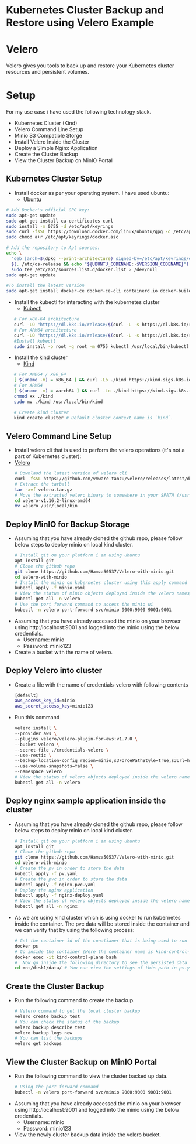 # Kubernetes Cluster Backup and Restore using Velero Example

# Velero

Velero gives you tools to back up and restore your Kubernetes cluster resources and persistent volumes.

# Setup

For my use case i have used the following technology stack.

- Kubernetes Cluster (Kind)
- Velero Command Line Setup
- Minio S3 Compatible Storge
- Install Velero Inside the Cluster
- Deploy a Simple Nginx Application
- Create the Cluster Backup
- View the Cluster Backup on MinIO Portal


## Kubernetes Cluster Setup
* Install docker as per your operating system. I have used ubuntu:
  * [Ubuntu](https://docs.docker.com/engine/install/ubuntu/)
```bash
# Add Docker's official GPG key:
sudo apt-get update
sudo apt-get install ca-certificates curl
sudo install -m 0755 -d /etc/apt/keyrings
sudo curl -fsSL https://download.docker.com/linux/ubuntu/gpg -o /etc/apt/keyrings/docker.asc
sudo chmod a+r /etc/apt/keyrings/docker.asc

# Add the repository to Apt sources:
echo \
  "deb [arch=$(dpkg --print-architecture) signed-by=/etc/apt/keyrings/docker.asc] https://download.docker.com/linux/ubuntu \
  $(. /etc/os-release && echo "${UBUNTU_CODENAME:-$VERSION_CODENAME}") stable" | \
  sudo tee /etc/apt/sources.list.d/docker.list > /dev/null
sudo apt-get update

#To install the latest version
sudo apt-get install docker-ce docker-ce-cli containerd.io docker-buildx-plugin docker-compose-plugin

```
* Install the kubectl for interacting with the kubernetes cluster
  * [Kubectl](https://kubernetes.io/docs/tasks/tools/install-kubectl-linux/)
```bash
   # For x86-64 architecture
   curl -LO "https://dl.k8s.io/release/$(curl -L -s https://dl.k8s.io/release/stable.txt)/bin/linux/amd64/kubectl"
   # For ARM64 architecture
   curl -LO "https://dl.k8s.io/release/$(curl -L -s https://dl.k8s.io/release/stable.txt)/bin/linux/arm64/kubectl"
   #Install kubectl
   sudo install -o root -g root -m 0755 kubectl /usr/local/bin/kubectl
```
* Install the kind cluster
  * [Kind](https://kind.sigs.k8s.io)
```bash
   # For AMD64 / x86_64
   [ $(uname -m) = x86_64 ] && curl -Lo ./kind https://kind.sigs.k8s.io/dl/v0.29.0/kind-linux-amd64
   # For ARM64
   [ $(uname -m) = aarch64 ] && curl -Lo ./kind https://kind.sigs.k8s.io/dl/v0.29.0/kind-linux-arm64
   chmod +x ./kind
   sudo mv ./kind /usr/local/bin/kind

   # Create kind cluster
   kind create cluster # Default cluster context name is `kind`.
```
## Velero Command Line Setup
* Install velero cli that is used to perform the velero operations (it's not a part of Kubernetes cluster):
* [Velero](https://velero.io/docs/v1.8/basic-install/)
  ```bash
  # Downlaod the latest version of velero cli
  curl -fsSL https://github.com/vmware-tanzu/velero/releases/latest/download/velero-linux-amd64.tar.gz -o velero.tar.gz
  # Extract the tarball
  tar -xvf velero.tar.gz
  # Move the extracted velero binary to somewhere in your $PATH (/usr/local/bin for most users).
  cd velero-v1.16.2-linux-amd64
  mv velero /usr/local/bin
  ```
## Deploy MinIO for Backup Storage
* Assuming that you have already cloned the github repo, please follow below steps to deploy minio on local kind cluster.
  ```bash
  # Install git on your platform i am using ubuntu
  apt install git
  # Clone the github repo
  git clone https://github.com/Hamza50537/Velero-with-minio.git
  cd Velero-with-minio
  # Install the minio on kubernetes cluster using this apply command
  kubectl apply -f minio.yaml
  # View the status of minio objects deployed inside the velero namespace
  kubectl get all -n velero
  # Use the port forward command to access the minio ui
  kubectl -n velero port-forward svc/minio 9000:9000 9001:9001
  ```
* Assuming that you have already accessed the minio on your browser using http:/localhost:9001 and logged into the minio using the below credentials.
  * Username: minio
  * Password: minio123
* Create a bucket with the name of velero.

## Deploy Velero into cluster
* Create a file with the name of credentials-velero with following contents
  ```bash
  [default]
  aws_access_key_id=minio
  aws_secret_access_key=minio123
  ```
* Run this command
  ```bash
  velero install \
  --provider aws \
  --plugins velero/velero-plugin-for-aws:v1.7.0 \
  --bucket velero \
  --secret-file ./credentials-velero \
  --use-restic \
  --backup-location-config region=minio,s3ForcePathStyle=true,s3Url=http://minio.velero.svc.cluster.local:9000 \
  --use-volume-snapshots=false \
  --namespace velero
  # View the status of velero objects deployed inside the velero namespace
  kubectl get all -n velero
  ```
## Deploy nginx sample application inside the cluster
* Assuming that you have already cloned the github repo, please follow below steps to deploy minio on local kind cluster.
  ```bash
  # Install git on your platform i am using ubuntu
  apt install git
  # Clone the github repo
  git clone https://github.com/Hamza50537/Velero-with-minio.git
  cd Velero-with-minio
  # Create the pv in order to store the data
  kubectl apply -f pv.yaml
  # Create the pvc in order to store the data
  kubectl apply -f nginx-pvc.yaml
  # Deploy the nginx application
  kubectl apply -f nginx-deploy.yaml
  # View the status of velero objects deployed inside the velero namespace
  kubectl get all -n nginx
  ```
* As we are using kind cluster which is using docker to run kubernetes inside the container. The pvc data will be stored inside the container and we can verify that by using the following process:

  ```bash
  # Get the container id of the conatianer that is being used to run kind kubernetes cluster 
  docker ps 
  # Go inside the container (Here the container name is kind-control-plane which you can get from the last command)
  docker exec -it kind-control-plane bash
  #  Now go inside the following directory to see the persisted data
  cd mnt/disk1/data/ # You can view the settings of this path in pv.yaml file inside the repo
  ```
## Create the Cluster Backup
* Run the following command to create the backup.
  ```bash
  # Velero command to get the local cluster backup
  velero create backup test
  # You can check the status of the backup
  velero backup describe test
  velero backup logs new
  # You can list the backups
  velero get backups

  ```

## View the Cluster Backup on MinIO Portal
* Run the following command to view the cluster backed up data.
  ```bash
  # Using the port forward command
  kubectl -n velero port-forward svc/minio 9000:9000 9001:9001

  ```
* Assuming that you have already accessed the minio on your browser using http:/localhost:9001 and logged into the minio using the below credentials.
  * Username: minio
  * Password: minio123
* View the newly cluster backup data inside the velero bucket.


